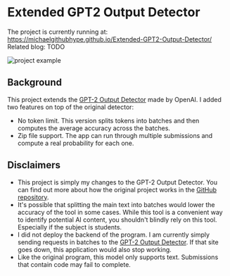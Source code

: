 # Extended GPT2 Output Detector

The project is currently running at: https://michaelgithubhype.github.io/Extended-GPT2-Output-Detector/
Related blog: TODO

![project example](https://cdn-images-1.medium.com/max/880/1*KefEmIQ2rIVXUjd-ZxKkeQ.gif)


## Background 
This project extends the [GPT-2 Output Detector](https://github.com/openai/gpt-2-output-dataset/tree/master/detector) made by OpenAI. I added two features on top of the original detector:

* No token limit. This version splits tokens into batches and then computes the average accuracy across the batches. 
* Zip file support. The app can run through multiple submissions and compute a real probability for each one. 



## Disclaimers 

* This project is simply my changes to the GPT-2 Output Detector. You can find out more about how the original project works in the [GitHub repository](https://github.com/openai/gpt-2-output-dataset/tree/master/detector).
* It's possible that splitting the main text into batches would lower the accuracy of the tool in some cases. While this tool is a convenient way to identify potential AI content, you shouldn't blindly rely on this tool. Especially if the subject is students.
* I did not deploy the backend of the program. I am currently simply sending requests in batches to the [GPT-2 Output Detector](https://openai-openai-detector.hf.space/). If that site goes down, this application would also stop working.
* Like the original program, this model only supports text. Submissions that contain code may fail to complete.
